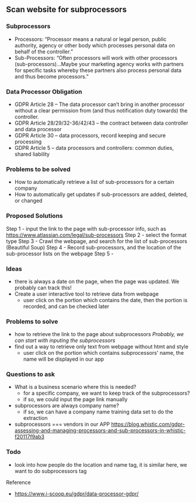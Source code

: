 ## Scan website for subprocessors
### Subprocessors 
* Processors: “Processor means a natural or legal person, public authority, agency or other body which processes personal data on behalf of the controller.”
* Sub-Processors: “Often processors will work with other processors (sub-processors)…Maybe your marketing agency works with partners for specific tasks whereby these partners also process personal data and thus become processors.”

### Data Processor Obligation
* GDPR Article 28 – The data processor can’t bring in another processor without a clear permission from (and thus notification duty towards) the controller.
* GDPR Article 28/29/32-36/42/43 – the contract between data controller and data processor
* GDPR Article 30 – data processors, record keeping and secure processing
* GDPR Article 5 – data processors and controllers: common duties, shared liability 

### Problems to be solved
* How to automatically retrieve a list of sub-processors for a certain company
* How to automatically get updates if sub-processors are added, deleted, or changed

### Proposed Solutions
Step 1 - input the link to the page with sub-processor info, such as https://www.atlassian.com/legal/sub-processors 
Step 2 - select the format type 
Step 3 - Crawl the webpage, and search for the list of sub-processors (Beautiful Soup)
Step 4 - Record sub-processors, and the location of the sub-processor lists on the webpage
Step 5 - 


### Ideas
* there is always a date on the page, when the page was updated. We probably can track this!
* Create a user interactive tool to retrieve data from webpage  
  * user click on the portion which contains the date, then the portion is recorded, and can be checked later


### Problems to solve
* how to retrieve the link to the page about subprocessors 
  *Probably, we can start with inputing the subprocessors*
* find out a way to retrieve only text from webpage without htmt and style
  * user click on the portion which contains subprocessors' name, the name will be displayed in our app
  
### Questions to ask
* What is a business scenario where this is needed?
  * for a specific company, we want to keep track of the subprocessors?
  * if so, we could input the page link manually
* subprocessors are always company name?
  * if so, we can have a company name training data set to do the extraction
* subprocessors === vendors in our APP
  https://blog.whistic.com/gdpr-assessing-and-managing-processors-and-sub-processors-in-whistic-f20117f9ab3

### Todo
* look into how people do the location and name tag, it is similar here, we want to do subprocessors tag



Reference
* https://www.i-scoop.eu/gdpr/data-processor-gdpr/ 
